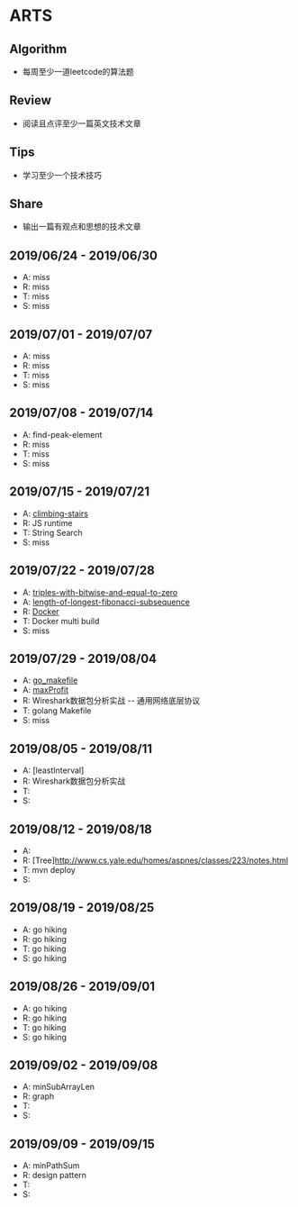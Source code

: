 # ARTS

## Algorithm

- 每周至少一道leetcode的算法题

## Review

- 阅读且点评至少一篇英文技术文章

## Tips

- 学习至少一个技术技巧

## Share

- 输出一篇有观点和思想的技术文章

## 2019/06/24 - 2019/06/30

- A: miss
- R: miss
- T: miss
- S: miss

## 2019/07/01 - 2019/07/07

- A: miss
- R: miss
- T: miss
- S: miss

## 2019/07/08 - 2019/07/14

- A: find-peak-element
- R: miss
- T: miss
- S: miss

## 2019/07/15 - 2019/07/21

- A: [climbing-stairs](https://leetcode-cn.com/problems/climbing-stairs/submissions/)
- R: JS runtime
- T: String Search
- S: miss

## 2019/07/22 - 2019/07/28

- A: [triples-with-bitwise-and-equal-to-zero](https://leetcode-cn.com/problems/triples-with-bitwise-and-equal-to-zero/)
- A: [length-of-longest-fibonacci-subsequence](https://leetcode-cn.com/problems/length-of-longest-fibonacci-subsequence/submissions/)
- R: [Docker](https://towardsdatascience.com/learn-enough-docker-to-be-useful-b7ba70caeb4b)
- T: Docker multi build
- S: miss

## 2019/07/29 - 2019/08/04

- A: [go_makefile](https://sohlich.github.io/post/go_makefile/)
- A: [maxProfit](https://leetcode-cn.com/problems/best-time-to-buy-and-sell-stock-iii/)
- R: Wireshark数据包分析实战 -- 通用网络底层协议
- T: golang Makefile
- S: miss

## 2019/08/05 - 2019/08/11

- A: [leastInterval]
- R: Wireshark数据包分析实战
- T: 
- S: 

## 2019/08/12 - 2019/08/18

- A: 
- R: [Tree]http://www.cs.yale.edu/homes/aspnes/classes/223/notes.html
- T: mvn deploy
- S: 

## 2019/08/19 - 2019/08/25

- A: go hiking
- R: go hiking
- T: go hiking
- S: go hiking

## 2019/08/26 - 2019/09/01

- A: go hiking
- R: go hiking
- T: go hiking
- S: go hiking

## 2019/09/02 - 2019/09/08

- A: minSubArrayLen 
- R: graph
- T: 
- S: 

## 2019/09/09 - 2019/09/15

- A: minPathSum 
- R: design pattern
- T: 
- S: 
